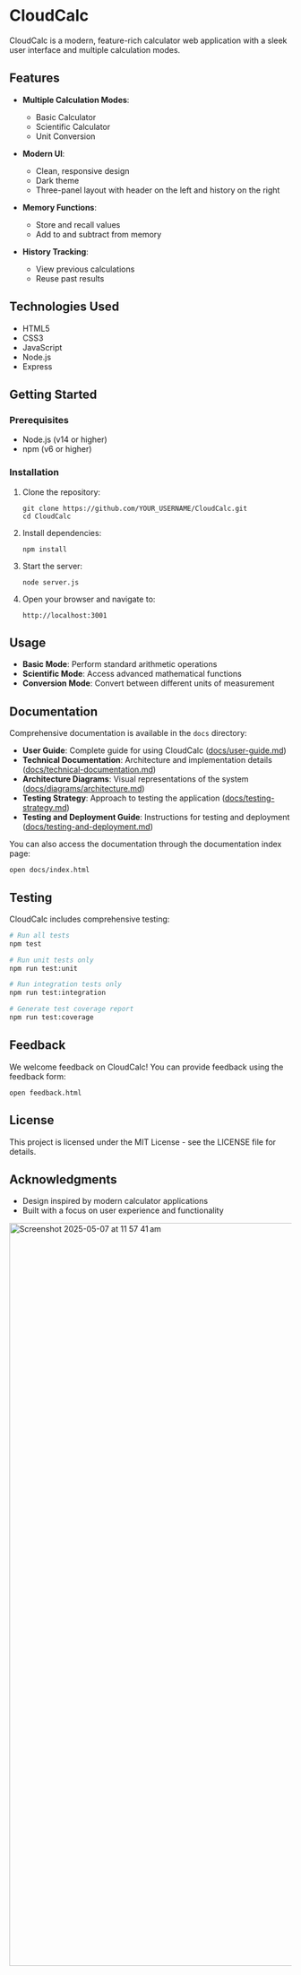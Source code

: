 # CloudCalc

CloudCalc is a modern, feature-rich calculator web application with a sleek user interface and multiple calculation modes.

## Features

- **Multiple Calculation Modes**:

  - Basic Calculator
  - Scientific Calculator
  - Unit Conversion

- **Modern UI**:

  - Clean, responsive design
  - Dark theme
  - Three-panel layout with header on the left and history on the right

- **Memory Functions**:

  - Store and recall values
  - Add to and subtract from memory

- **History Tracking**:
  - View previous calculations
  - Reuse past results

## Technologies Used

- HTML5
- CSS3
- JavaScript
- Node.js
- Express

## Getting Started

### Prerequisites

- Node.js (v14 or higher)
- npm (v6 or higher)

### Installation

1. Clone the repository:

   ```
   git clone https://github.com/YOUR_USERNAME/CloudCalc.git
   cd CloudCalc
   ```

2. Install dependencies:

   ```
   npm install
   ```

3. Start the server:

   ```
   node server.js
   ```

4. Open your browser and navigate to:
   ```
   http://localhost:3001
   ```

## Usage

- **Basic Mode**: Perform standard arithmetic operations
- **Scientific Mode**: Access advanced mathematical functions
- **Conversion Mode**: Convert between different units of measurement

## Documentation

Comprehensive documentation is available in the `docs` directory:

- **User Guide**: Complete guide for using CloudCalc ([docs/user-guide.md](docs/user-guide.md))
- **Technical Documentation**: Architecture and implementation details ([docs/technical-documentation.md](docs/technical-documentation.md))
- **Architecture Diagrams**: Visual representations of the system ([docs/diagrams/architecture.md](docs/diagrams/architecture.md))
- **Testing Strategy**: Approach to testing the application ([docs/testing-strategy.md](docs/testing-strategy.md))
- **Testing and Deployment Guide**: Instructions for testing and deployment ([docs/testing-and-deployment.md](docs/testing-and-deployment.md))

You can also access the documentation through the documentation index page:

```
open docs/index.html
```

## Testing

CloudCalc includes comprehensive testing:

```bash
# Run all tests
npm test

# Run unit tests only
npm run test:unit

# Run integration tests only
npm run test:integration

# Generate test coverage report
npm run test:coverage
```

## Feedback

We welcome feedback on CloudCalc! You can provide feedback using the feedback form:

```
open feedback.html
```

## License

This project is licensed under the MIT License - see the LICENSE file for details.

## Acknowledgments

- Design inspired by modern calculator applications
- Built with a focus on user experience and functionality

<img width="1326" alt="Screenshot 2025-05-07 at 11 57 41 am" src="https://github.com/user-attachments/assets/3e98706a-bd38-49fd-8c88-4c7a5fad68ca" />

